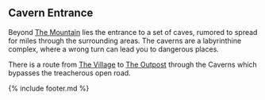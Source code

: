 ## Cavern Entrance
Beyond [The Mountain](../mountain/index.md) lies the entrance to a set of caves, rumored to spread for miles through the surrounding areas.
  The caverns are a labyrinthine complex, where a wrong turn can lead you to dangerous places.

There is a route from [The Village](../village_square/index.md) to [The Outpost](../outpost/index.md) through the Caverns which bypasses the treacherous open road.

{% include footer.md %}